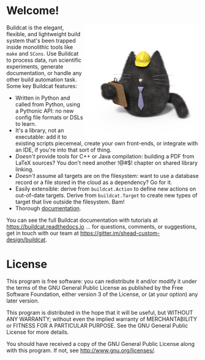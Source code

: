 # Welcome!

<img src="artwork/buildcat.png" width="300" style="float:right"/>

Buildcat is the elegant, flexible, and lightweight build system that's
been trapped inside monolithic tools like `make` and `SCons`.
Use Buildcat to process data, run scientific experiments, generate documentation,
or handle any other build automation task.  Some key Buildcat features:

* Written in Python and called from Python, using a Pythonic API: no new config file formats or DSLs to learn.
* It's a library, not an executable: add it to existing scripts piecemeal, create your own front-ends, or integrate with an IDE, if you're into that sort of thing.
* *Doesn't* provide tools for C++ or Java compilation: building a PDF from LaTeX sources?  You don't need another !@#$! chapter on shared library linking.
* *Doesn't* assume all targets are on the filesystem: want to use a database record or a file stored in the cloud as a dependency?  Go for it.
* Easily extensible: derive from `buildcat.Action` to define new actions on out-of-date targets.  Derive from `buildcat.Target` to create new types of target that live outside the filesystem.  Bam!
* Thorough [documentation](https://buildcat.readthedocs.io).

You can see the full Buildcat documentation with tutorials at
https://buildcat.readthedocs.io ... for questions, comments, or suggestions, get
in touch with our team at https://gitter.im/shead-custom-design/buildcat.

License
=======

This program is free software: you can redistribute it and/or modify
it under the terms of the GNU General Public License as published by
the Free Software Foundation, either version 3 of the License, or
(at your option) any later version.

This program is distributed in the hope that it will be useful,
but WITHOUT ANY WARRANTY; without even the implied warranty of
MERCHANTABILITY or FITNESS FOR A PARTICULAR PURPOSE.  See the
GNU General Public License for more details.

You should have received a copy of the GNU General Public License
along with this program.  If not, see <http://www.gnu.org/licenses/>.
